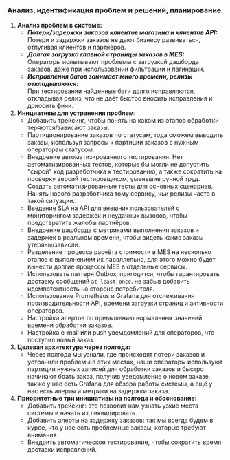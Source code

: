 ### Анализ, идентификация проблем и решений, планирование.
1. **Анализ проблем в системе:**
   <br>
   - **<i>Потери/задержки заказов клиентов магазина и клиентов API:</i>**<br>
     Потери и задержки заказов не дают бизнесу развиваться, отпугивая клиентов и партнёров.<br>
   - **<i>Долгая загрузка главной страницы заказов в MES:</i>**<br>
     Операторы испытывают проблемы с загрузкой дашборда заказов, даже при использовании фильтрации и пагинации.<br>
   - **<i>Исправления багов занимает много времени, релизы откладываются:</i>**<br>
     При тестировании найденные баги долго исправляются, откладывая релиз, что не даёт быстро вносить исправления и доносить фичи.
2. **Инициативы для устранения проблем:**<br>
   - Добавить трейсинг, чтобы понять на каком из этапов обработки теряются/зависают заказы.<br>    
   - Партиционирование заказов по статусам, тода сможем выводить заказы, используя запросы к партиции заказов с нужным операторам статусом.<br>
   - Внедрение автоматизированного тестирования. Нет автоматизированных тестов, которые бы могли не допустить "сырой" код разработчика к тестированию,
          а также сократить на проверку версий тестировщиком, уменьшив ручной труд. Создать автоматизированные тесты для основных сценариев. Нанять нового разработчика тому сервису,
          чьи релизы часто в такой ситуации..<br>
   - Введение SLA на API для внешних пользователей с мониторингом задержек и неудачных вызовов, чтобы предотвратить жалобы партнёров.<br> 
   - Внедрение дашборда с метриками выполнения заказов и задержек в реальном времени, чтобы видеть какие заказы утеряны/зависли.<br>
   - Разделение процесса расчёта стоимости в MES на несколько этапов с выполнением их параллельно, для этого можно будет вынести долгие процессы MES в отдельные сервисы.<br>
   - Использовать паттерн Outbox, пригодится, чтобы гарантировать доставку сообщений `at least once`. не забыв добавить идемпотентность на стороне потребителя.<br>
   - Использование Prometheus и Grafana для отслеживания производительности API, времени загрузки страниц и активности операторов.<br>
   - Настройка алертов по превышению нормальных значений времени обработки заказов.<br>
   - Настройка e-mail или push увемдомлений для операторов, что поступил новый заказ.<br>
3. **Целевая архитектура через полгода:**<br>
   - Через полгода мы узнали, где происходят потери заказов и устранили проблемы в этих местах, наши операторы используют партиции нужных записей для обработки заказов
     и быстро начинают брать заказ, получив уведомление о новом заказе, также у нас есть Grafana для обзора работы системы,
     а ещё у нас есть алерты и метрики на задержки заказа.<br>
4. **Приоритетные три инициативы на полгода и обоснование:**<br>
   - Добавить трейсинг: это позволит нам узнать узкие места системы и начать их ликвидировать.
   - Добавить алерты на задержку заказов: так мы всегда будем в курсе, что у нас есть проблемные заказы, которые требуют внимания.
   - Внедрить автоматическое тестирование, чтобы сократить время доставки исправлений.
